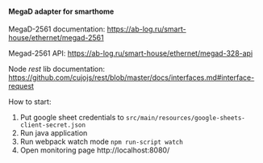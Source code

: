 #### MegaD adapter for smarthome

MegaD-2561 documentation: https://ab-log.ru/smart-house/ethernet/megad-2561

Megad-2561 API: https://ab-log.ru/smart-house/ethernet/megad-328-api

Node _rest_ lib documentation: https://github.com/cujojs/rest/blob/master/docs/interfaces.md#interface-request

How to start:
1. Put google sheet credentials to `src/main/resources/google-sheets-client-secret.json` 
2. Run java application
3. Run webpack watch mode `npm run-script watch`
4. Open monitoring page http://localhost:8080/